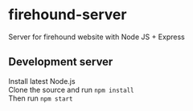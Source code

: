 # firehound-server
Server for firehound website with Node JS + Express

## Development server

Install latest Node.js \
Clone the source and run `npm install`\
Then run `npm start`
